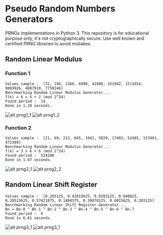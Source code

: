 # Pseudo Random Numbers Generators
PRNGs implementations in Python 3. This repository is for educational purpose only, it's not cryptographically secure. Use well known and certified PRNG libraries to avoid mistakes.

## Random Linear Modulus

### Function 1
```
Values sample :  [32, 194, 1166, 6998, 41990, 251942, 1511654, 9069926, 4087910, 7750246]
Benchmarking Random Linear Modulus Generator...
f(k) = 6 x k + 2 (mod 2^24)
Found period :  14
Done in 1.20 seconds.
```

![alt prng1_1](https://github.com/ShellCode33/PseudoRandomNumbersGenerators/raw/master/screenshots/prng1_1.png)
![alt prng1_2](https://github.com/ShellCode33/PseudoRandomNumbersGenerators/raw/master/screenshots/prng1_2.png)

### Function 2
```
Values sample :  [21, 69, 213, 645, 1941, 5829, 17493, 52485, 157461, 472389]
Benchmarking Random Linear Modulus Generator...
f(k) = 3 x k + 6 (mod 2^24)
Found period :  524288
Done in 1.47 seconds.
```

![alt prng2_1](https://github.com/ShellCode33/PseudoRandomNumbersGenerators/raw/master/screenshots/prng2_1.png)
![alt prng2_2](https://github.com/ShellCode33/PseudoRandomNumbersGenerators/raw/master/screenshots/prng2_2.png)

## Random Linear Shift Register
```
Values sample :  [0.203125, 0.41015625, 0.8203125, 0.640625, 0.28515625, 0.57421875, 0.1484375, 0.30078125, 0.6015625, 0.203125]
Benchmarking Random Linear Shift Register Generator...
Bn = Bn-0 ^ Bn-1 ^ Bn-2 ^ Bn-3 ^ Bn-4 ^ Bn-5 ^ Bn-6 ^ Bn-7
Found period :  9
Done in 6.01 seconds.
```

![alt prng3_1](https://github.com/ShellCode33/PseudoRandomNumbersGenerators/raw/master/screenshots/prng3_1.png)
![alt prng3_1](https://github.com/ShellCode33/PseudoRandomNumbersGenerators/raw/master/screenshots/prng3_2.png)

